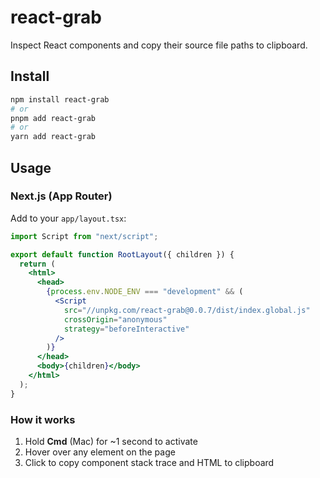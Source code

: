 # react-grab

Inspect React components and copy their source file paths to clipboard.

## Install

```bash
npm install react-grab
# or
pnpm add react-grab
# or
yarn add react-grab
```

## Usage

### Next.js (App Router)

Add to your `app/layout.tsx`:

```jsx
import Script from "next/script";

export default function RootLayout({ children }) {
  return (
    <html>
      <head>
        {process.env.NODE_ENV === "development" && (
          <Script
            src="//unpkg.com/react-grab@0.0.7/dist/index.global.js"
            crossOrigin="anonymous"
            strategy="beforeInteractive"
          />
        )}
      </head>
      <body>{children}</body>
    </html>
  );
}
```

### How it works

1. Hold **Cmd** (Mac) for ~1 second to activate
2. Hover over any element on the page
3. Click to copy component stack trace and HTML to clipboard
